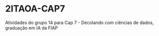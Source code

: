 # 2ITAOA-CAP7
Atividades do grupo 14 para Cap 7 - Decolando com ciências de dados, graduação em IA da FIAP
